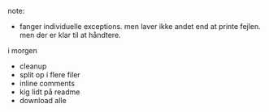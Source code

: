 note: 
- fanger individuelle exceptions. men laver ikke andet end at printe fejlen. men der er klar til at håndtere.

i morgen
- cleanup
- split op i flere filer
- inline comments
- kig lidt på readme
- download alle